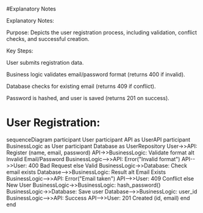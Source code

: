 #Explanatory Notes

Explanatory Notes:

Purpose: Depicts the user registration process, including validation, conflict checks, and successful creation.

Key Steps:

User submits registration data.

Business logic validates email/password format (returns 400 if invalid).

Database checks for existing email (returns 409 if conflict).

Password is hashed, and user is saved (returns 201 on success).

# User Registration:
sequenceDiagram
    participant User
    participant API as UserAPI
    participant BusinessLogic as User
    participant Database as UserRepository
    User->>API: Register (name, email, password)
    API->>BusinessLogic: Validate format
    alt Invalid Email/Password
        BusinessLogic-->>API: Error("Invalid format")
        API-->>User: 400 Bad Request
    else Valid
        BusinessLogic->>Database: Check email exists
        Database-->>BusinessLogic: Result
        alt Email Exists
            BusinessLogic-->>API: Error("Email taken")
            API-->>User: 409 Conflict
        else New User
            BusinessLogic->>BusinessLogic: hash_password()
            BusinessLogic->>Database: Save user
            Database-->>BusinessLogic: user_id
            BusinessLogic-->>API: Success
            API-->>User: 201 Created (id, email)
        end
    end
